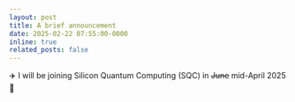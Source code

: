 ```yaml
---
layout: post
title: A brief announcement
date: 2025-02-22 07:55:00-0000
inline: true
related_posts: false
---
```


:airplane: I will be joining Silicon Quantum Computing (SQC) in ~~June~~ mid-April 2025 :kangaroo: